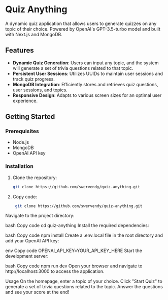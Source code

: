 # Quiz Anything

A dynamic quiz application that allows users to generate quizzes on any topic of their choice. Powered by OpenAI's GPT-3.5-turbo model and built with Next.js and MongoDB.

## Features

- **Dynamic Quiz Generation**: Users can input any topic, and the system will generate a set of trivia questions related to that topic.
- **Persistent User Sessions**: Utilizes UUIDs to maintain user sessions and track quiz progress.
- **MongoDB Integration**: Efficiently stores and retrieves quiz questions, user sessions, and topics.
- **Responsive Design**: Adapts to various screen sizes for an optimal user experience.

## Getting Started

### Prerequisites

- Node.js
- MongoDB
- OpenAI API key

### Installation

1. Clone the repository:
   ```bash
   git clone https://github.com/swervendy/quiz-anything.git

2. Copy code:
   ```bash
    git clone https://github.com/swervendy/quiz-anything.git


Navigate to the project directory:

bash
Copy code
cd quiz-anything
Install the required dependencies:

bash
Copy code
npm install
Create a .env.local file in the root directory and add your OpenAI API key:

env
Copy code
OPENAI_API_KEY=YOUR_API_KEY_HERE
Start the development server:

bash
Copy code
npm run dev
Open your browser and navigate to http://localhost:3000 to access the application.

Usage
On the homepage, enter a topic of your choice.
Click "Start Quiz" to generate a set of trivia questions related to the topic.
Answer the questions and see your score at the end!